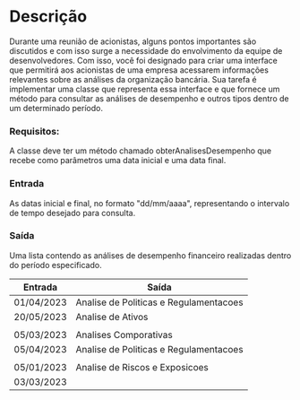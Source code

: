 # Descrição
Durante uma reunião de acionistas, alguns pontos importantes são discutidos e com isso surge a necessidade do envolvimento da equipe de desenvolvedores. Com isso, você foi designado para criar uma interface que permitirá aos acionistas de uma empresa acessarem informações relevantes sobre as análises da organização bancária. Sua tarefa é implementar uma classe que representa essa interface e que fornece um método para consultar as análises de desempenho e outros tipos dentro de um determinado período.

### Requisitos:

A classe deve ter um método chamado obterAnalisesDesempenho que recebe como parâmetros uma data inicial e uma data final.

### Entrada
As datas inicial e final, no formato "dd/mm/aaaa", representando o intervalo de tempo desejado para consulta.

### Saída
Uma lista contendo as análises de desempenho financeiro realizadas dentro do período especificado.

| Entrada     |	Saída                                  |
|-------------|----------------------------------------|
| 01/04/2023  | Analise de Politicas e Regulamentacoes
| 20/05/2023  | Analise de Ativos
|             |
| 05/03/2023  | Analises Comporativas
| 05/04/2023  |	Analise de Politicas e Regulamentacoes
| |
| 05/01/2023  | Analise de Riscos e Exposicoes
| 03/03/2023  |
